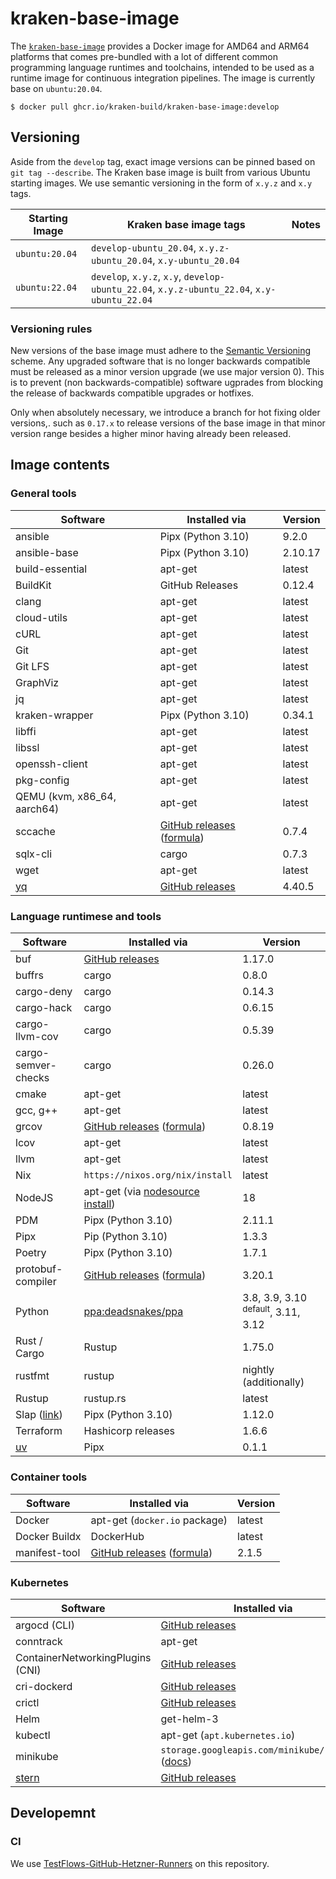 # kraken-base-image

  [pkg]: https://github.com/kraken-build/kraken-base-image/pkgs/container/kraken-base-image

The [`kraken-base-image`][pkg] provides a Docker image for AMD64 and ARM64 platforms that comes pre-bundled with
a lot of different common programming language runtimes and toolchains, intended to be used as a runtime
image for continuous integration pipelines. The image is currently base on `ubuntu:20.04`.

    $ docker pull ghcr.io/kraken-build/kraken-base-image:develop

## Versioning

Aside from the `develop` tag, exact image versions can be pinned based on `git tag --describe`. The Kraken base image
is built from various Ubuntu starting images. We use semantic versioning in the form of `x.y.z` and `x.y` tags.

| Starting Image | Kraken base image tags                                                                      | Notes |
|----------------|---------------------------------------------------------------------------------------------|-------|
| `ubuntu:20.04` | `develop-ubuntu_20.04`, `x.y.z-ubuntu_20.04`, `x.y-ubuntu_20.04`                            |       |
| `ubuntu:22.04` | `develop`, `x.y.z`, `x.y`, `develop-ubuntu_22.04`, `x.y.z-ubuntu_22.04`, `x.y-ubuntu_22.04` |       |

### Versioning rules

New versions of the base image must adhere to the [Semantic Versioning](https://semver.org/) scheme. Any upgraded software
that is no longer backwards compatible must be released as a minor version upgrade (we use major version 0). This is to prevent
(non backwards-compatible) software ugprades from blocking the release of backwards compatible upgrades or hotfixes.

Only when absolutely necessary, we introduce a branch for hot fixing older versions,. such as `0.17.x` to release versions of
the base image in that minor version range besides a higher minor having already been released.

## Image contents

### General tools

| Software                               | Installed via                                                                                   | Version |
|----------------------------------------|-------------------------------------------------------------------------------------------------|---------|
| ansible                                | Pipx (Python 3.10)                                                                              | 9.2.0   |
| ansible-base                           | Pipx (Python 3.10)                                                                              | 2.10.17 |
| build-essential                        | apt-get                                                                                         | latest  |
| BuildKit                               | GitHub Releases                                                                                 | 0.12.4  |
| clang                                  | apt-get                                                                                         | latest  |
| cloud-utils                            | apt-get                                                                                         | latest  |
| cURL                                   | apt-get                                                                                         | latest  |
| Git                                    | apt-get                                                                                         | latest  |
| Git LFS                                | apt-get                                                                                         | latest  |
| GraphViz                               | apt-get                                                                                         | latest  |
| jq                                     | apt-get                                                                                         | latest  |
| kraken-wrapper                         | Pipx (Python 3.10)                                                                              | 0.34.1  |
| libffi                                 | apt-get                                                                                         | latest  |
| libssl                                 | apt-get                                                                                         | latest  |
| openssh-client                         | apt-get                                                                                         | latest  |
| pkg-config                             | apt-get                                                                                         | latest  |
| QEMU (kvm, x86_64, aarch64)            | apt-get                                                                                         | latest  |
| sccache                                | [GitHub releases](https://github.com/mozilla/sccache/releases) ([formula](formulae/sccache.py)) | 0.7.4   |
| sqlx-cli                               | cargo                                                                                           | 0.7.3   |
| wget                                   | apt-get                                                                                         | latest  |
| [yq](https://mikefarah.gitbook.io/yq/) | [GitHub releases](https://github.com/mikefarah/yq/releases)                                     | 4.40.5  |

### Language runtimese and tools

| Software                                               | Installed via                                                                                                      | Version                                       |
|--------------------------------------------------------|--------------------------------------------------------------------------------------------------------------------|-----------------------------------------------|
| buf                                                    | [GitHub releases](https://github.com/bufbuild/buf/releases)                                                        | 1.17.0                                        |
| buffrs                                                 | cargo                                                                                                              | 0.8.0                                         |
| cargo-deny                                             | cargo                                                                                                              | 0.14.3                                        |
| cargo-hack                                             | cargo                                                                                                              | 0.6.15                                        |
| cargo-llvm-cov                                         | cargo                                                                                                              | 0.5.39                                        |
| cargo-semver-checks                                    | cargo                                                                                                              | 0.26.0                                        |
| cmake                                                  | apt-get                                                                                                            | latest                                        |
| gcc, g++                                               | apt-get                                                                                                            | latest                                        |
| grcov                                                  | [GitHub releases](https://github.com/mozilla/grcov/releases) ([formula](formulae/grcov.py))                        | 0.8.19                                        |
| lcov                                                   | apt-get                                                                                                            | latest                                        |
| llvm                                                   | apt-get                                                                                                            | latest                                        |
| Nix                                                    | `https://nixos.org/nix/install`                                                                                    | latest                                        |
| NodeJS                                                 | apt-get (via [nodesource install](https://github.com/nodesource/distributions#debinstall))                         | 18                                            |
| PDM                                                    | Pipx (Python 3.10)                                                                                                 | 2.11.1                                        |
| Pipx                                                   | Pip (Python 3.10)                                                                                                  | 1.3.3                                         |
| Poetry                                                 | Pipx (Python 3.10)                                                                                                 | 1.7.1                                         |
| protobuf-compiler                                      | [GitHub releases](https://github.com/protocolbuffers/protobuf/releases) ([formula](formulae/protobuf-compiler.py)) | 3.20.1                                        |
| Python                                                 | [ppa:deadsnakes/ppa](https://launchpad.net/~deadsnakes/+archive/ubuntu/ppa)                                        | 3.8, 3.9, 3.10 <sup>default</sup>, 3.11, 3.12 |
| Rust / Cargo                                           | Rustup                                                                                                             | 1.75.0                                        |
| rustfmt                                                | rustup                                                                                                             | nightly (additionally)                        |
| Rustup                                                 | rustup.rs                                                                                                          | latest                                        |
| Slap ([link](https://github.com/python-slap/slap-cli)) | Pipx (Python 3.10)                                                                                                 | 1.12.0                                        |
| Terraform                                              | Hashicorp releases                                                                                                 | 1.6.6                                         |
| [uv](https://astral.sh/blog/uv)                        | Pipx                                                                                                               | 0.1.1                                         |

### Container tools

| Software      | Installed via                                                                                              | Version |
|---------------|------------------------------------------------------------------------------------------------------------|---------|
| Docker        | apt-get (`docker.io` package)                                                                              | latest  |
| Docker Buildx | DockerHub                                                                                                  | latest  |
| manifest-tool | [GitHub releases](https://github.com/estesp/manifest-tool/releases) ([formula](formulae/manifest-tool.py)) | 2.1.5   |

### Kubernetes

| Software                                | Installed via                                                                                 | Version |
|-----------------------------------------|-----------------------------------------------------------------------------------------------|---------|
| argocd (CLI)                            | [GitHub releases](https://github.com/argoproj/argo-cd/releases)                               | 2.10.2  |
| conntrack                               | apt-get                                                                                       | latest  |
| ContainerNetworkingPlugins (CNI)        | [GitHub releases](https://github.com/containernetworking/plugins/releases)                    | v1.4.0  |
| cri-dockerd                             | [GitHub releases](https://github.com/Mirantis/cri-dockerd/releases)                           | v0.3.10 |
| crictl                                  | [GitHub releases](https://github.com/kubernetes-sigs/cri-tools/releases)                      | v1.29.0 |
| Helm                                    | get-helm-3                                                                                    | latest  |
| kubectl                                 | apt-get (`apt.kubernetes.io`)                                                                 | 1.28.4  |
| minikube                                | `storage.googleapis.com/minikube/releases` ([docs](https://minikube.sigs.k8s.io/docs/start/)) | v1.32.0 |
| [stern](https://github.com/stern/stern) | [GitHub releases](https://github.com/stern/stern/releases/)                                   | v1.28.0 |

## Developemnt

### CI

We use [TestFlows-GitHub-Hetzner-Runners](https://github.com/testflows/TestFlows-GitHub-Hetzner-Runners) on this
repository.
